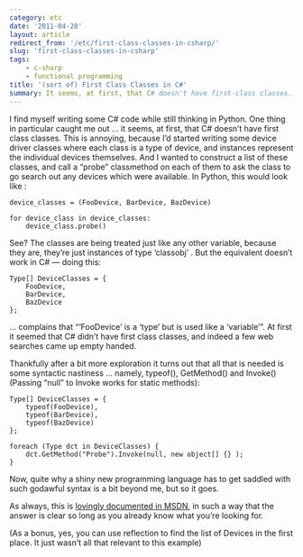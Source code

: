 ```yaml
---
category: etc
date: '2011-04-28'
layout: article
redirect_from: '/etc/first-class-classes-in-csharp/'
slug: 'first-class-classes-in-csharp'
tags:
    - c-sharp
    - functional programming
title: '(sort of) First Class Classes in C#'
summary: It seems, at first, that C# doesn't have first-class classes.  But ...
---
```


I find myself writing some C\# code while still thinking in Python. One
thing in particular caught me out … it seems, at first, that C\# doesn’t
have first class classes. This is annoying, because I’d started writing
some device driver classes where each class is a type of device, and
instances represent the individual devices themselves. And I wanted to
construct a list of these classes, and call a “probe” classmethod on
each of them to ask the class to go search out any devices which were
available. In Python, this would look like :

~~~
device_classes = (FooDevice, BarDevice, BazDevice)

for device_class in device_classes:
    device_class.probe()
~~~

See? The classes are being treated just like any other variable, because
they are, they’re just instances of type ‘classobj’ . But the equivalent
doesn’t work in C\# — doing this:

~~~
Type[] DeviceClasses = {
    FooDevice,
    BarDevice,
    BazDevice
};
~~~

... complains that “‘FooDevice’ is a ‘type’ but is used like a
‘variable’”. At first it seemed that C\# didn’t have first class
classes, and indeed a few web searches came up empty handed.

Thankfully after a bit more exploration it turns out that all that is
needed is some syntactic nastiness … namely, typeof(), GetMethod() and
Invoke() (Passing “null” to Invoke works for static methods):

~~~
Type[] DeviceClasses = {
    typeof(FooDevice),
    typeof(BarDevice),
    typeof(BazDevice)
};

foreach (Type dct in DeviceClasses) {
    dct.GetMethod("Probe").Invoke(null, new object[] {} );
}
~~~

Now, quite why a shiny new programming language has to get saddled with
such godawful syntax is a bit beyond me, but so it goes.

As always, this is [lovingly documented in
MSDN](http://msdn.microsoft.com/en-us/library/6hy0h0z1.aspx), in such a
way that the answer is clear so long as you already know what you’re
looking for.

(As a bonus, yes, you can use reflection to find the list of Devices in
the first place. It just wasn’t all that relevant to this example)
